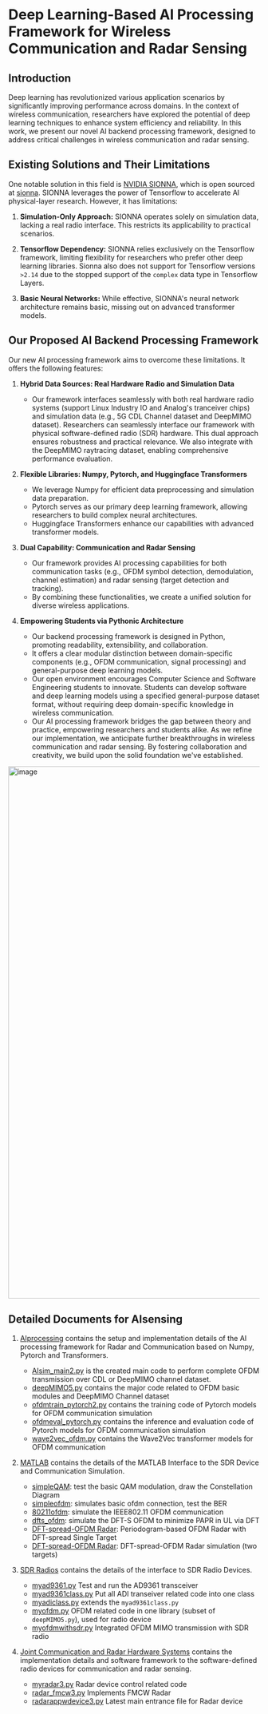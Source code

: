 # Deep Learning-Based AI Processing Framework for Wireless Communication and Radar Sensing

## Introduction

Deep learning has revolutionized various application scenarios by significantly improving performance across domains. In the context of wireless communication, researchers have explored the potential of deep learning techniques to enhance system efficiency and reliability. In this work, we present our novel AI backend processing framework, designed to address critical challenges in wireless communication and radar sensing.

## Existing Solutions and Their Limitations
One notable solution in this field is [NVIDIA SIONNA](https://developer.nvidia.com/sionna), which is open sourced at [sionna](https://github.com/NVlabs/sionna). SIONNA leverages the power of Tensorflow to accelerate AI physical-layer research. However, it has limitations:

1. **Simulation-Only Approach:** SIONNA operates solely on simulation data, lacking a real radio interface. This restricts its applicability to practical scenarios.

2. **Tensorflow Dependency:** SIONNA relies exclusively on the Tensorflow framework, limiting flexibility for researchers who prefer other deep learning libraries. Sionna also does not support for Tensorflow versions `>2.14` due to the stopped support of the `complex` data type in Tensorflow Layers.

3. **Basic Neural Networks:** While effective, SIONNA's neural network architecture remains basic, missing out on advanced transformer models.

## Our Proposed AI Backend Processing Framework

Our new AI processing framework aims to overcome these limitations. It offers the following features:


1. **Hybrid Data Sources: Real Hardware Radio and Simulation Data**
   - Our framework interfaces seamlessly with both real hardware radio systems (support Linux Industry IO and Analog's tranceiver chips) and simulation data (e.g., 5G CDL Channel dataset and DeepMIMO dataset). Researchers can seamlessly interface our framework with physical software-defined radio (SDR) hardware. This dual approach ensures robustness and practical relevance. We also integrate with the DeepMIMO raytracing dataset, enabling comprehensive performance evaluation.

2. **Flexible Libraries: Numpy, Pytorch, and Huggingface Transformers**
   - We leverage Numpy for efficient data preprocessing and simulation data preparation.
   - Pytorch serves as our primary deep learning framework, allowing researchers to build complex neural architectures.
   - Huggingface Transformers enhance our capabilities with advanced transformer models.

3. **Dual Capability: Communication and Radar Sensing**
   - Our framework provides AI processing capabilities for both communication tasks (e.g., OFDM symbol detection, demodulation, channel estimation) and radar sensing (target detection and tracking).
   - By combining these functionalities, we create a unified solution for diverse wireless applications.

4. **Empowering Students via Pythonic Architecture**
   - Our backend processing framework is designed in Python, promoting readability, extensibility, and collaboration.
   - It offers a clear modular distinction between domain-specific components (e.g., OFDM communication, signal processing) and general-purpose deep learning models.
   - Our open environment encourages Computer Science and Software Engineering students to innovate. Students can develop software and deep learning models using a specified general-purpose dataset format, without requiring deep domain-specific knowledge in wireless communication. 
   - Our AI processing framework bridges the gap between theory and practice, empowering researchers and students alike. As we refine our implementation, we anticipate further breakthroughs in wireless communication and radar sensing. By fostering collaboration and creativity, we build upon the solid foundation we've established.

<img width="1066" alt="image" src="https://github.com/lkk688/AIsensing/assets/6676586/7817a076-66cd-49a3-aeba-c960fde4ef86">


## Detailed Documents for AIsensing

1. [AIprocessing](deeplearning/AIprocessing.md) contains the setup and implementation details of the AI processing framework for Radar and Communication based on Numpy, Pytorch and Transformers.
   - [AIsim_main2.py](deeplearning/AIsim_main2.py) is the created main code to perform complete OFDM transmission over CDL or DeepMIMO channel dataset.
   - [deepMIMO5.py](deeplearning/deepMIMO5.py) contains the major code related to OFDM basic modules and DeepMIMO Channel dataset
   - [ofdmtrain_pytorch2.py](deeplearning/ofdmtrain_pytorch2.py) contains the training code of Pytorch models for OFDM communication simulation
   - [ofdmeval_pytorch.py](deeplearning/ofdmeval_pytorch.py) contains the inference and evaluation code of Pytorch models for OFDM communication simulation
   - [wave2vec_ofdm.py](deeplearning/wave2vec_ofdm.py) contains the Wave2Vec transformer models for OFDM communication

2. [MATLAB](matlab/matlabsim.md) contains the details of the MATLAB Interface to the SDR Device and Communication Simulation.
   - [simpleQAM](matlab/simpleQAM.mlx): test the basic QAM modulation, draw the Constellation Diagram
   - [simpleofdm](matlab/simpleofdm.mlx): simulates basic ofdm connection, test the BER
   - [80211ofdm](matlab/ofdm_communication.mlx): simulate the IEEE802.11 OFDM communication
   - [dfts_ofdm](matlab/dfts_ofdm.mlx): simulate the DFT-S OFDM to minimize PAPR in UL via DFT
   - [DFT-spread-OFDM Radar](matlab/periodogram_radar_dfts_one.mlx): Periodogram-based OFDM Radar with DFT-spread Single Target
   - [DFT-spread-OFDM Radar](matlab/periodogram_radar.mlx): DFT-spread-OFDM Radar simulation (two targets)


3. [SDR Radios](sdradi/sdr_radios.md) contains the details of the interface to SDR Radio Devices.
   - [myad9361.py](sdradi/myad9361.py) Test and run the AD9361 transceiver
   - [myad9361class.py](sdradi/myad9361class.py) Put all ADI transeiver related code into one class
   - [myadiclass.py](sdradi/myadiclass.py) extends the `myad9361class.py`
   - [myofdm.py](sdradi/myofdm.py) OFDM related code in one library (subset of `deepMIMO5.py`), used for radio device
   - [myofdmwithsdr.py](sdradi/myofdmwithsdr.py) Integrated OFDM MIMO transmission with SDR radio

4. [Joint Communication and Radar Hardware Systems](sdradi/sdr.md) contains the implementation details and software framework to the software-defined radio devices for communication and radar sensing.
   - [myradar3.py](sdradi/myradar3.py) Radar device control related code
   - [radar_fmcw3.py](sdradi/radar_fmcw3.py) Implements FMCW Radar
   - [radarappwdevice3.py](sdradi/radarappwdevice3.py) Latest main entrance file for Radar device



